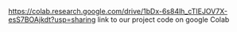 https://colab.research.google.com/drive/1bDx-6s84lh_cTIEJOV7X-esS7BOAjkdt?usp=sharing
link to our project code on google Colab
